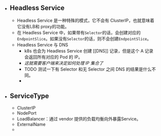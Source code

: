 - ## Headless Service
	- Headless Service 是一种特殊的模式，它不会有 ClusterIP，也就意味着它没有LB和 proxy的功能。
	- 在 Headless Service 中，如果带有`Selector`的话，会创建对应的`EndpointSlice`。如果没有`Selector`的话，则不会创建`EndpointSlice`。
	- Headless Service 与 DNS
		- k8s 也会为 Headless Service 创建 [[DNS]] 记录，但是这个 A 记录会返回所有对应的 Pod 的 IP。
		- *这就需要客户端来决定如何处理 IP 集合了*
		- TODO 测试一下有 Selector 和无 Selector 之间 DNS 的结果是什么不同。
		-
- ## ServiceType
	- ClusterIP
	- NodePort
	- LoadBalancer：通过 vendor 提供的负载均衡向外暴露Service。
	- ExternalName
	-